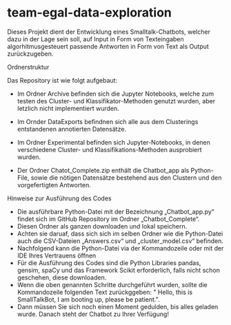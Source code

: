 # team-egal-data-exploration

Dieses Projekt dient der Entwicklung eines Smalltalk-Chatbots, welcher dazu in der Lage sein soll, auf Input in Form von Texteingaben algorhitmusgesteuert passende Antworten in Form von Text als Output zurückzugeben. 



Ordnerstruktur 

Das Repository ist wie folgt aufgebaut:

- Im Ordner Archive befinden sich die Jupyter Notebooks, welche zum testen des Cluster- und Klassifikator-Methoden genutzt wurden, aber letzlich nicht implementiert wurden.
- Im Ornder DataExports befindnen sich alle aus dem Clusterings entstandenen annotierten Datensätze. 
- Im Ordner Experimental befinden sich Jupyter-Notebooks, in denen verschiedene Cluster- und Klassifikations-Methoden ausprobiert wurden. 

- Der Ordner Chatot_Complete.zip enthält die Chatbot_app als Python-File, sowie die nötigen Datensätze bestehend aus den Clustern und den vorgefertigten Antworten.


Hinweise zur Ausführung des Codes 

- Die ausführbare Python-Datei mit der Bezeichnung „Chatbot_app.py“ findet sich im GitHub Repository im Ordner „Chatbot_Complete“. 
- Diesen Ordner als ganzen downloaden und lokal speichern. 
- Achten sie daruaf, dass sich sich im selben Ordner wie die Python-Datei auch die CSV-Dateien „Answers.csv“ und „cluster_model.csv“ befinden. 
- Nachfolgend kann die Python-Datei via der Kommandozeile oder mit der IDE Ihres Vertrauens öffnen
- Für die Ausführung des Codes sind die Python Libraries pandas, gensim, spaCy und das Framework Scikit erforderlich, falls nicht schon geschehen, diese downloaden. 
- Wenn die oben genannten Schritte durchgeführt wurden, sollte die Kommandozeile folgenden Text zurückggeben: " Hello, this is SmallTalkBot, I am booting up, please be patient.". 
- Dann müssen Sie sich noch einen Moment gedulden, bis alles geladen wurde. Danach steht der Chatbot zu Ihrer Verfügung! 
